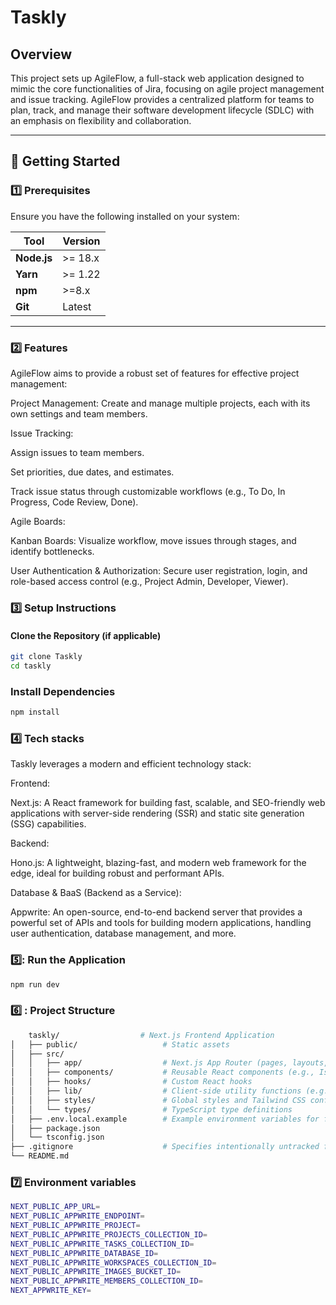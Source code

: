 # Taskly

## Overview

This project sets up AgileFlow, a full-stack web application designed to mimic the core functionalities of Jira, focusing on agile project management and issue tracking. AgileFlow provides a centralized platform for teams to plan, track, and manage their software development lifecycle (SDLC) with an emphasis on flexibility and collaboration.

---

## 🚀 Getting Started

### 1️⃣ Prerequisites

Ensure you have the following installed on your system:

| Tool         | Version  |
|--------------|----------|
| **Node.js**  | >= 18.x  |
| **Yarn**     | >= 1.22  |
| **npm**      | >=8.x    |
| **Git**      | Latest   |

---

### 2️⃣ Features
AgileFlow aims to provide a robust set of features for effective project management:

Project Management: Create and manage multiple projects, each with its own settings and team members.

Issue Tracking:

Assign issues to team members.

Set priorities, due dates, and estimates.

Track issue status through customizable workflows (e.g., To Do, In Progress, Code Review, Done).

Agile Boards:

Kanban Boards: Visualize workflow, move issues through stages, and identify bottlenecks.

User Authentication & Authorization: Secure user registration, login, and role-based access control (e.g., Project Admin, Developer, Viewer).

### 3️⃣ Setup Instructions

#### Clone the Repository (if applicable)

```bash
git clone Taskly
cd taskly
```

### Install Dependencies

```bash
npm install
```

### 4️⃣ Tech stacks 
Taskly leverages a modern and efficient technology stack:

Frontend:

Next.js: A React framework for building fast, scalable, and SEO-friendly web applications with server-side rendering (SSR) and static site generation (SSG) capabilities.

Backend:

Hono.js: A lightweight, blazing-fast, and modern web framework for the edge, ideal for building robust and performant APIs.

Database & BaaS (Backend as a Service):

Appwrite: An open-source, end-to-end backend server that provides a powerful set of APIs and tools for building modern applications, handling user authentication, database management, and more.

### 5️⃣: Run the Application

```bash
npm run dev
```

### 6️⃣ : Project Structure
```bash
    taskly/                  # Next.js Frontend Application
│   ├── public/                   # Static assets
│   ├── src/
│   │   ├── app/                  # Next.js App Router (pages, layouts, API routes for client-side)
│   │   ├── components/           # Reusable React components (e.g., IssueCard, ProjectHeader)
│   │   ├── hooks/                # Custom React hooks
│   │   ├── lib/                  # Client-side utility functions (e.g., Appwrite SDK initialization, API calls)
│   │   ├── styles/               # Global styles and Tailwind CSS configuration
│   │   └── types/                # TypeScript type definitions
│   ├── .env.local.example        # Example environment variables for frontend
│   ├── package.json
│   └── tsconfig.json
├── .gitignore                    # Specifies intentionally untracked files to ignore
└── README.md
```

### 7️⃣ Environment variables

```bash
NEXT_PUBLIC_APP_URL=
NEXT_PUBLIC_APPWRITE_ENDPOINT=
NEXT_PUBLIC_APPWRITE_PROJECT=
NEXT_PUBLIC_APPWRITE_PROJECTS_COLLECTION_ID=
NEXT_PUBLIC_APPWRITE_TASKS_COLLECTION_ID=
NEXT_PUBLIC_APPWRITE_DATABASE_ID=
NEXT_PUBLIC_APPWRITE_WORKSPACES_COLLECTION_ID=
NEXT_PUBLIC_APPWRITE_IMAGES_BUCKET_ID=
NEXT_PUBLIC_APPWRITE_MEMBERS_COLLECTION_ID=
NEXT_APPWRITE_KEY=
```
